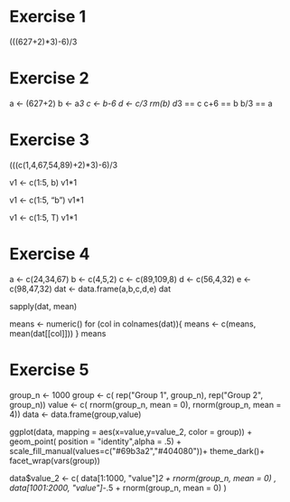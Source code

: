 # Exercise 1
(((627+2)*3)-6)/3

# Exercise 2
a <- (627+2)
b <- a*3
c <- b-6
d <- c/3
rm(b)
d*3 == c
c+6 == b
b/3 == a

# Exercise 3
(((c(1,4,67,54,89)+2)*3)-6)/3

v1 <- c(1:5, b)
v1*1

v1 <- c(1:5, “b”)
v1*1

v1 <- c(1:5, T)
v1*1

# Exercise 4
a <- c(24,34,67)
b <- c(4,5,2)
c <- c(89,109,8)
d <- c(56,4,32)
e <- c(98,47,32)
 dat <- data.frame(a,b,c,d,e)
dat

sapply(dat, mean)

means <- numeric()
 for (col in colnames(dat)){
 means <- c(means, mean(dat[[col]]))
 }
means

# Exercise 5
group_n <- 1000
group <- c( rep("Group 1", group_n), rep("Group 2", group_n))
value <- c( rnorm(group_n, mean = 0), rnorm(group_n, mean = 4))
data <- data.frame(group,value)


ggplot(data, mapping = aes(x=value,y=value_2, color = group)) +
geom_point( position = "identity",alpha = .5) +
scale_fill_manual(values=c("#69b3a2","#404080"))+
theme_dark()+
facet_wrap(vars(group))

data$value_2 <- c( data[1:1000, "value"]*2 + rnorm(group_n, mean = 0) ,
data[1001:2000, "value"]*-.5 + rnorm(group_n, mean = 0) )

